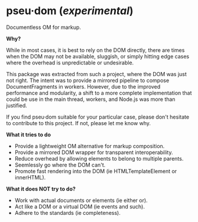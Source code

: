 # pseu·dom (_experimental_)

Documentless OM for markup.

**Why?**

While in most cases, it is best to rely on the DOM directly, there are times when the DOM may not be available, sluggish, or simply hitting edge cases where the overhead is unpredictable or undesirable.

This package was extracted from such a project, where the DOM was just not right. The intent was to provide a mirrored pipeline to compose DocumentFragments in workers. However, due to the improved performance and modularity, a shift to a more complete implementation that could be use in the main thread, workers, and Node.js was more than justified.

If you find pseu·dom suitable for your particular case, please don't hesitate to contribute to this project. If not, please let me know why.

**What it tries to do**

- Provide a lightweight OM alternative for markup composition.
- Provide a mirrored DOM wrapper for transparent interoperability.
- Reduce overhead by allowing elements to belong to multiple parents.
- Seemlessly go where the DOM can't.
- Promote fast rendering into the DOM (ie HTMLTemplateElement or innerHTML).

**What it does NOT try to do?**

- Work with actual documents or elements (ie either or).
- Act like a DOM or a virtual DOM (ie events and such).
- Adhere to the standards (ie completeness).

